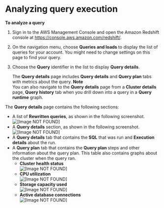# Analyzing query execution<a name="analyzing-query-execution"></a>

**To analyze a query**

1. Sign in to the AWS Management Console and open the Amazon Redshift console at [https://console\.aws\.amazon\.com/redshift/](https://console.aws.amazon.com/redshift/)\.

1. On the navigation menu, choose **Queries and loads** to display the list of queries for your account\. You might need to change settings on this page to find your query\. 

1. Choose the **Query** identifier in the list to display **Query details**\. 

   The **Query details** page includes **Query details** and **Query plan** tabs with metrics about the query\. 
**Note**  
You can also navigate to the **Query details** page from a **Cluster details** page, **Query history** tab when you drill down into a query in a **Query runtime** graph\. 

The **Query details** page contains the following sections:
+ A list of **Rewritten queries**, as shown in the following screenshot\.  
![\[Image NOT FOUND\]](http://docs.aws.amazon.com/redshift/latest/mgmt/images/query-details-rewritten-queries.png)
+ A **Query details** section, as shown in the following screenshot\.  
![\[Image NOT FOUND\]](http://docs.aws.amazon.com/redshift/latest/mgmt/images/query-details-query.png)
+ A **Query details** tab that contains the **SQL** that was run and **Execution details** about the run\. 
+ A **Query plan** tab that contains the **Query plan** steps and other information about the query plan\. This table also contains graphs about the cluster when the query ran\. 
  + **Cluster health status**   
![\[Image NOT FOUND\]](http://docs.aws.amazon.com/redshift/latest/mgmt/images/query-details-cluster-health-status.png)
  + **CPU utilization**   
![\[Image NOT FOUND\]](http://docs.aws.amazon.com/redshift/latest/mgmt/images/query-details-cpu-utilization.png)
  + **Storage capacity used**   
![\[Image NOT FOUND\]](http://docs.aws.amazon.com/redshift/latest/mgmt/images/query-details-storage-capacity-used.png)
  + **Active database connections**   
![\[Image NOT FOUND\]](http://docs.aws.amazon.com/redshift/latest/mgmt/images/query-details-active-database-connections.png)